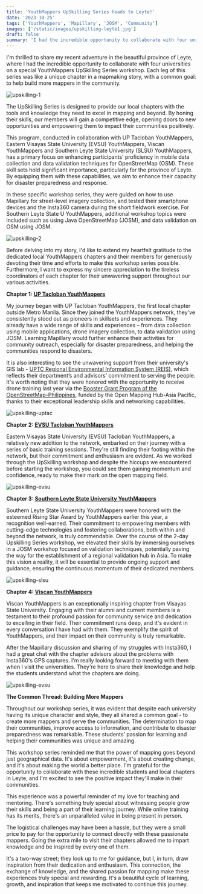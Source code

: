 ```yaml
---
title: 'YouthMappers UpSkilling Series heads to Leyte!'
date: '2023-10-25'
tags: ['YouthMappers', 'Mapillary', 'JOSM', 'Community']
images: ['/static/images/upskilling-leyte1.jpg']
draft: false
summary: 'I had the incredible opportunity to collaborate with four universities in Leyte on a special YouthMappers UpSkilling Series workshop. Each leg of this series was like a unique chapter in a mapmaking story, with a common goal: to help build more mappers in the community.'
---
```


I'm thrilled to share my recent adventure in the beautiful province of Leyte, where I had the incredible opportunity to collaborate with four universities on a special YouthMappers UpSkilling Series workshop. Each leg of this series was like a unique chapter in a mapmaking story, with a common goal: to help build more mappers in the community.

![upskilling-1](/static/images/upskilling-leyte1.jpg)

The UpSkilling Series is designed to provide our local chapters with the tools and knowledge they need to excel in mapping and beyond. By honing their skills, our members will gain a competitive edge, opening doors to new opportunities and empowering them to impact their communities positively.

This program, conducted in collaboration with UP Tacloban YouthMappers, Eastern Visayas State University (EVSU) YouthMappers, Viscan YouthMappers and Southern Leyte State University (SLSU) YouthMappers, has a primary focus on enhancing participants’ proficiency in mobile data collection and data validation techniques for OpenStreetMap (OSM). These skill sets hold significant importance, particularly for the province of Leyte. By equipping them with these capabilities, we aim to enhance their capacity for disaster preparedness and response.

In these specific workshop series, they were guided on how to use Mapillary for street-level imagery collection, and tested their smartphone devices and the Insta360 camera during the short fieldwork exercise. For Southern Leyte State U YouthMappers, additional workshop topics were included such as using Java OpenStreetMap (JOSM), and data validation on OSM using JOSM.

![upskilling-2](/static/images/upskilling-leyte2.jpg)

Before delving into my story, I'd like to extend my heartfelt gratitude to the dedicated local YouthMappers chapters and their members for generously devoting their time and efforts to make this workshop series possible. Furthermore, I want to express my sincere appreciation to the tireless coordinators of each chapter for their unwavering support throughout our various activities.

**Chapter 1: [UP Tacloban YouthMappers](https://www.facebook.com/search/top?q=up%20tacloban%20youthmappers)**

My journey began with UP Tacloban YouthMappers, the first local chapter outside Metro Manila. Since they joined the YouthMappers network, they've consistently stood out as pioneers in skillsets and experiences. They already have a wide range of skills and experiences – from data collection using mobile applications, drone imagery collection, to data validation using JOSM. Learning Mapillary would further enhance their activities for community outreach, especially for disaster preparedness, and helping the communities respond to disasters.

It is also interesting to see the unwavering support from their university's GIS lab - [UPTC Regional Environmental Information System (REIS)](https://www.facebook.com/uptc.reis), which reflects their department’s and advisors’ commitment to serving the people. It's worth noting that they were honored with the opportunity to receive drone training last year via the [Booster Grant Program of the OpenStreetMap-Philippines](https://wiki.openstreetmap.org/wiki/OSM_Philippines_Booster_Grants_2022), funded by the Open Mapping Hub-Asia Pacific, thanks to their exceptional leadership skills and networking capabilities.

![upskilling-uptac](/static/images/upskilling_uptac.JPG)

**Chapter 2: [EVSU Tacloban YouthMappers](https://www.facebook.com/evsutacym)**

Eastern Visayas State University (EVSU) Tacloban YouthMappers, a relatively new addition to the network, embarked on their journey with a series of basic training sessions. They're still finding their footing within the network, but their commitment and enthusiasm are evident. As we worked through the UpSkilling workshop and despite the hiccups we encountered before starting the workshop, you could see them gaining momentum and confidence, ready to make their mark on the open mapping field.

![upskilling-evsu](/static/images/upskilling_evsu.JPG)

**Chapter 3: [Southern Leyte State University YouthMappers](https://www.facebook.com/profile.php?id=100087253422166)**

Southern Leyte State University YouthMappers were honored with the esteemed Rising Star Award by YouthMappers earlier this year, a recognition well-earned. Their commitment to empowering members with cutting-edge technologies and fostering collaborations, both within and beyond the network, is truly commendable. Over the course of the 2-day Upskilling Series workshop, we elevated their skills by immersing ourselves in a JOSM workshop focused on validation techniques, potentially paving the way for the establishment of a regional validation hub in Asia. To make this vision a reality, it will be essential to provide ongoing support and guidance, ensuring the continuous momentum of their dedicated members.

![upskilling-slsu](/static/images/upskilling_slsuy.JPG)

**Chapter 4: [Viscan YouthMappers](https://www.facebook.com/viscanyouthmappers)**

Viscan YouthMappers is an exceptionally inspiring chapter from Visayas State University. Engaging with their alumni and current members is a testament to their profound passion for community service and dedication to excelling in their field. Their commitment runs deep, and it's evident in every conversation I have had with them. They exemplify the spirit of YouthMappers, and their impact on their community is truly remarkable.

After the Mapillary discussion and sharing of my struggles with Insta360, I had a great chat with the chapter advisors about the problems with Insta360's GPS captures. I'm really looking forward to meeting with them when I visit the universities. They're here to share their knowledge and help the students understand what the chapters are doing.

![upskilling-evsu](/static/images/upskilling_viscany.JPG)

**The Common Thread: Building More Mappers**

Throughout our workshop series, it was evident that despite each university having its unique character and style, they all shared a common goal - to create more mappers and serve the communities. The determination to map their communities, improve access to information, and contribute to disaster preparedness was remarkable. These students’ passion for learning and helping their communities was unique and amazing.

This workshop series reminded me that the power of mapping goes beyond just geographical data. It's about empowerment, it's about creating change, and it's about making the world a better place. I'm grateful for the opportunity to collaborate with these incredible students and local chapters in Leyte, and I'm excited to see the positive impact they'll make in their communities.

This experience was a powerful reminder of my love for teaching and mentoring. There's something truly special about witnessing people grow their skills and being a part of their learning journey. While online training has its merits, there's an unparalleled value in being present in person.

The logistical challenges may have been a hassle, but they were a small price to pay for the opportunity to connect directly with these passionate mappers. Going the extra mile to visit their chapters allowed me to impart knowledge and be inspired by every one of them.

It's a two-way street; they look up to me for guidance, but I, in turn, draw inspiration from their dedication and enthusiasm. This connection, the exchange of knowledge, and the shared passion for mapping make these experiences truly special and rewarding. It's a beautiful cycle of learning, growth, and inspiration that keeps me motivated to continue this journey.

